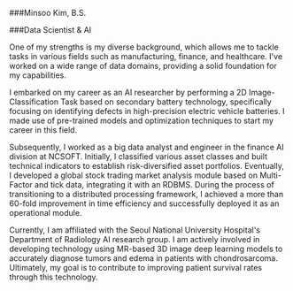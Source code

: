 ###Minsoo Kim, B.S.

###Data Scientist & AI

One of my strengths is my diverse background, which allows me to tackle tasks in various fields such as manufacturing, finance, and healthcare. I've worked on a wide range of data domains, providing a solid foundation for my capabilities.

I embarked on my career as an AI researcher by performing a 2D Image-Classification Task based on secondary battery technology, specifically focusing on identifying defects in high-precision electric vehicle batteries. I made use of pre-trained models and optimization techniques to start my career in this field.

Subsequently, I worked as a big data analyst and engineer in the finance AI division at NCSOFT. Initially, I classified various asset classes and built technical indicators to establish risk-diversified asset portfolios. Eventually, I developed a global stock trading market analysis module based on Multi-Factor and tick data, integrating it with an RDBMS. During the process of transitioning to a distributed processing framework, I achieved a more than 60-fold improvement in time efficiency and successfully deployed it as an operational module.

Currently, I am affiliated with the Seoul National University Hospital's Department of Radiology AI research group. I am actively involved in developing technology using MR-based 3D image deep learning models to accurately diagnose tumors and edema in patients with chondrosarcoma. Ultimately, my goal is to contribute to improving patient survival rates through this technology.